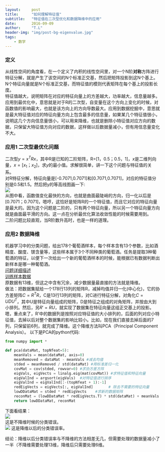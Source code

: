 ```yaml
---
layout:     post
title:      "如何理解特征值"
subtitle:   "特征值在二次型优化和数据降维中的应用"
date:       2016-09-09
author:     "T.L"
header-img: "img/post-bg-eigenvalue.jpg"
tags:
    - 数学
---
```

### 定义
从线性空间的角度看，在一个定义了内积的线性空间里，对一个N阶<b>对称</b>方阵进行特征分解，就是产生了该空间的N个标准正交基，然后把矩阵投影到这N个基上。N个特征向量就是N个标准正交基，而特征值的模则代表矩阵在每个基上的投影长度。  
特征值越大，说明矩阵在对应的特征向量上的方差越大，功率越大，信息量越多。应用到最优化中，意思就是对于R的二次型，自变量在这个方向上变化的时候，对函数值的影响最大，也就是该方向上的方向导数最大。应用到数据挖掘中，意思就是最大特征值对应的特征向量方向上包含最多的信息量，如果某几个特征值很小，说明这几个方向信息量很小，可以用来降维，也就是删除小特征值对应方向的数据，只保留大特征值方向对应的数据，这样做以后数据量减小，但有用信息量变化不大。  
### 应用1 二次型最优化问题
二次型$y=x^{T}Rx$，其中R是已知的二阶矩阵，R=[1，0.5；0.5，1]，$x$是二维列向量，$x=[x_1；x_2]$，求$y$的最小值。求解很简单，讲一下这个问题与特征值的关系。  
对R特征分解，特征向量是[-0.7071,0.7071]和[0.7071,0.7071]，对应的特征值分别是0.5和1.5。然后把y的等高线图画一下:  
![](http://oc5ofszxe.bkt.clouddn.com/16-9-10/57525802.jpg)  
从图中看，函数值变化最快的方向，也就是曲面最陡峭的方向，归一化以后是[0.7071；0.7071]，嗯哼，这恰好是矩阵R的一个特征值，而且它对应的特征向量是最大的。因为这个问题是二阶的，只有两个特征向量，所以另一个特征向量方向就是曲面最平滑的方向。这一点在分析最优化算法收敛性能的时候需要用到。  
二阶问题比较直观，当R阶数升高时，也是一样的道理。
### 应用2 数据降维
机器学习中的分类问题，给出178个葡萄酒样本，每个样本含有13个参数，比如酒精度、酸度、镁含量等，这些样本属于3个不同种类的葡萄酒。任务是提取3种葡萄酒的特征，以便下一次给出一个新的葡萄酒样本的时候，能根据已有数据判断出新样本是哪一种葡萄酒。  
[问题详细描述](http://archive.ics.uci.edu/ml/datasets/Wine)    
[训练样本数据](http://archive.ics.uci.edu/ml/machine-learning-databases/wine/wine.data)  
原数据有13维，但这之中含有冗余，减少数据量最直接的方法就是降维。  
做法：把数据集赋给一个178行13列的矩阵R，减掉均值并归一化(中心化)，它的协方差矩阵$C=R^{T}R$，C是13行13列的矩阵，对C进行特征分解，对角化$C=UDU^{T}$，其中U是特征向量组成的矩阵，D是特征之组成的对角矩阵，并按由大到小排列。然后，另$R' =RU$，就实现了数据集在特征向量这组正交基上的投影。嗯，重点来了，R’中的数据列是按照对应特征值的大小排列的，后面的列对应小特征值，去掉以后对整个数据集的影响比较小。比如，现在我们直接去掉后面的7列，只保留前6列，就完成了降维。这个降维方法叫PCA（Principal Component Analysis）。
以下是PCA的python代码:  

```python
from numpy import *

def pca(dataMat, topNfeat=5):
    meanVals = mean(dataMat, axis=0)
    meanRemoved = dataMat - meanVals #减去均值
    stded = meanRemoved / std(dataMat) #用标准差归一化
    covMat = cov(stded, rowvar=0) #求协方差方阵
    eigVals, eigVects = linalg.eig(mat(covMat)) #求特征值和特征向量
    eigValInd = argsort(eigVals)  #对特征值进行排序
    eigValInd = eigValInd[:-(topNfeat + 1):-1]  
    redEigVects = eigVects[:, eigValInd]       # 除去不需要的特征向量
    lowDDataMat = stded * redEigVects    #求新的数据矩阵
    reconMat = (lowDDataMat * redEigVects.T) * std(dataMat) + meanVals
    return lowDDataMat, reconMat
```   
下面看结果：  
![](http://oc5ofszxe.bkt.clouddn.com/16-9-10/84800048.jpg)  
这是不降维时候的分类错误。  
![](http://oc5ofszxe.bkt.clouddn.com/16-9-10/5993012.jpg)
这是降维以后的分类错误率。

结论：降维以后分类错误率与不降维的方法相差无几，但需要处理的数据量减小了一半（不降维需要处理13维，降维后只需要处理6维。
